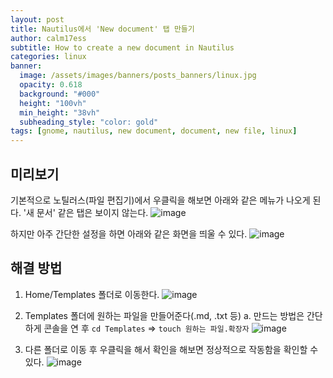 ```yaml
---
layout: post
title: Nautilus에서 'New document' 탭 만들기
author: calm17ess
subtitle: How to create a new document in Nautilus
categories: linux
banner:
  image: /assets/images/banners/posts_banners/linux.jpg
  opacity: 0.618
  background: "#000"
  height: "100vh"
  min_height: "38vh"
  subheading_style: "color: gold"
tags: [gnome, nautilus, new document, document, new file, linux]
---
```


## 미리보기

기본적으로 노틸러스(파일 편집기)에서 우클릭을 해보면 아래와 같은 메뉴가 나오게 된다. '새 문서' 같은 탭은 보이지 않는다.
![image](https://github.com/calm17ess/calm17ess.github.io/assets/168082113/d4178dfd-f707-4475-8cb9-3d13ef75558b)

하지만 아주 간단한 설정을 하면 아래와 같은 화면을 띄울 수 있다.
![image](https://github.com/calm17ess/calm17ess.github.io/assets/168082113/c3462a1b-2bbf-4915-a711-8eb3302e6d2c)

## 해결 방법

1. Home/Templates 폴더로 이동한다.
   ![image](https://github.com/calm17ess/calm17ess.github.io/assets/168082113/d5ffa18f-ade3-4a1a-987b-b86ae9eae447)

2. Templates 폴더에 원하는 파일을 만들어준다(.md, .txt 등)
   a. 만드는 방법은 간단하게 콘솔을 연 후
   `cd Templates` => `touch 원하는 파일.확장자`
   ![image](https://github.com/calm17ess/calm17ess.github.io/assets/168082113/baf85e31-f11f-471c-9d06-2234c67788e0)

3. 다른 폴더로 이동 후 우클릭을 해서 확인을 해보면 정상적으로 작동함을 확인할 수 있다.
   ![image](https://github.com/calm17ess/calm17ess.github.io/assets/168082113/1b243507-9718-48ab-92d3-565d881505c0)
